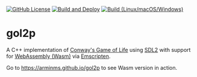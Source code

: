[![GitHub License](https://img.shields.io/github/license/arminms/gol2p?logo=github&logoColor=lightgrey&color=yellow)](https://github.com/arminms/gol2p/blob/main/LICENSE)
[![Build and Deploy](https://github.com/arminms/gol2p/actions/workflows/wasm.yml/badge.svg)](https://github.com/arminms/gol2p/actions/workflows/wasm.yml)
[![Build (Linux/macOS/Windows)](https://github.com/arminms/gol2p/actions/workflows/cmake-multi-platform.yml/badge.svg)](https://github.com/arminms/gol2p/actions/workflows/cmake-multi-platform.yml)
# gol2p
A C++ implementation of [Conway's Game of Life](https://en.wikipedia.org/wiki/Conway%27s_Game_of_Life) using [SDL2](https://www.libsdl.org/) with support for [WebAssembly (Wasm)](https://en.wikipedia.org/wiki/WebAssembly) via [Emscripten](https://emscripten.org/).

Go to https://arminms.github.io/gol2p to see Wasm version in action.
